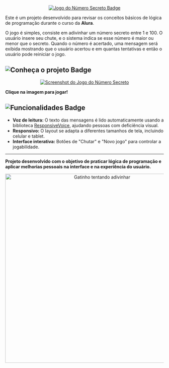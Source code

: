 <div align="center">
  <a href="https://numero-da-sorte-jogo.vercel.app/">
    <img src="https://img.shields.io/badge/Jogo%20do-Número%20Secreto-blueviolet?style=for-the-badge&color=blueviolet&logoColor=white" alt="Jogo do Número Secreto Badge">
  </a>
</div>

Este é um projeto desenvolvido para revisar os conceitos básicos de lógica de programação durante o curso da **Alura**.

O jogo é simples, consiste em adivinhar um número secreto entre 1 e 100. O usuário insere seu chute, e o sistema indica se esse número é maior ou menor que o secreto. Quando o número é acertado, uma mensagem será exibida mostrando que o usuário acertou e em quantas tentativas e então o usuário pode reiniciar o jogo.


## <img src="https://img.shields.io/badge/Conheça%20o%20projeto-black?style=plastic&color=black&logoColor=white&fontSize=20" alt="Conheça o projeto Badge">
<div align="center">
  <a href="https://numero-da-sorte-jogo.vercel.app/" target="_blank">
    <img src="https://i.imgur.com/5XKQt1v.png" alt="Screenshot do Jogo do Número Secreto" />
  </a>
</div>

**Clique na imagem para jogar!**

## <img src="https://img.shields.io/badge/Funcionalidades-black?style=plastic&color=black&logoColor=white&fontSize=20" alt="Funcionalidades Badge">
- **Voz de leitura:** O texto das mensagens é lido automaticamente usando a biblioteca [ResponsiveVoice](https://responsivevoice.org/), ajudando pessoas com deficiência visual.
- **Responsivo:** O layout se adapta a diferentes tamanhos de tela, incluindo celular e tablet.
- **Interface interativa:** Botões de "Chutar" e "Novo jogo" para controlar a jogabilidade.

---

**Projeto desenvolvido com o objetivo de praticar lógica de programação e aplicar melhorias pessoais na interface e na experiência do usuário.**


<p align="center">
  <img src="https://media0.giphy.com/media/v1.Y2lkPTc5MGI3NjExa2M3cWpuaDRnNnR3bGhqc3lzeXJ5c2d6YmlzdWg3MzRkMXZ0ZnMxbCZlcD12MV9pbnRlcm5hbF9naWZfYnlfaWQmY3Q9Zw/lJNoBCvQYp7nq/giphy.gif" alt="Gatinho tentando adivinhar" width="600" />
</p>
